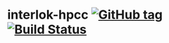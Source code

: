 # interlok-hpcc [![GitHub tag](https://img.shields.io/github/tag/adaptris/interlok-hpcc.svg)](https://github.com/adaptris/interlok-hpcc/tags) [![Build Status](https://travis-ci.org/adaptris/interlok-hpcc.svg?branch=develop)](https://travis-ci.org/adaptris/interlok-hpcc)
